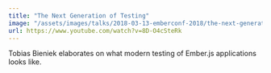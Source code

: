 ```yaml
---
title: "The Next Generation of Testing"
image: "/assets/images/talks/2018-03-13-emberconf-2018/the-next-generation-of-testing.png"
url: https://www.youtube.com/watch?v=8D-O4cSteRk
---
```


Tobias Bieniek elaborates on what modern testing of Ember.js applications looks
like.